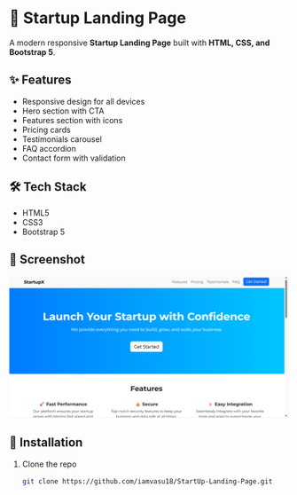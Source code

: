 # 🚀 Startup Landing Page

A modern responsive **Startup Landing Page** built with **HTML, CSS, and Bootstrap 5**.

## ✨ Features
- Responsive design for all devices  
- Hero section with CTA  
- Features section with icons  
- Pricing cards  
- Testimonials carousel  
- FAQ accordion  
- Contact form with validation  

## 🛠️ Tech Stack
- HTML5  
- CSS3  
- Bootstrap 5  

## 📸 Screenshot
![Landing Page Preview](Screenshot.png)


## 📂 Installation
1. Clone the repo  
   ```bash
   git clone https://github.com/iamvasu18/StartUp-Landing-Page.git
